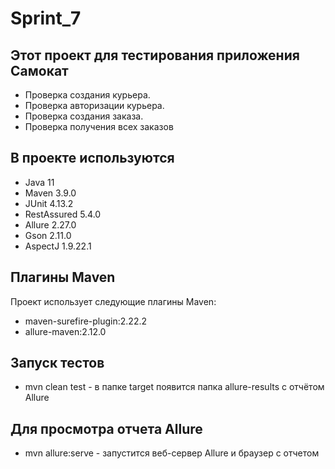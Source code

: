 # Sprint_7

## Этот проект для тестирования приложения Самокат
- Проверка создания курьера.
- Проверка авторизации курьера.
- Проверка создания заказа.
- Проверка получения всех заказов

## В проекте используются
- Java 11
- Maven 3.9.0
- JUnit 4.13.2
- RestAssured 5.4.0
- Allure 2.27.0
- Gson 2.11.0
- AspectJ 1.9.22.1

## Плагины Maven
Проект использует следующие плагины Maven:
- maven-surefire-plugin:2.22.2
- allure-maven:2.12.0

## Запуск тестов
- mvn clean test - в папке target появится папка allure-results с отчётом Allure

## Для просмотра отчета Allure
- mvn allure:serve - запустится веб-сервер Allure и браузер с отчетом
